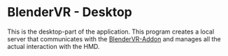# BlenderVR - Desktop
This is the desktop-part of the application. This program creates a local server that communicates with the [BlenderVR-Addon](https://github.com/larsjohan/BlenderVR)
and manages all the actual interaction with the HMD.
